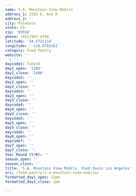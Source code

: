 ```yaml
---
name: S.A. Mountain View Mobile
address_1: 3255 E. Ave R
address_2: ''
city: Palmdale
state: CA
zip: '93550'
phone: (661)947-4700
latitude: '34.5732114'
longitude: '-118.0702161'
category: Food Pantry
website: ''
'': ''
daycode1: Tue2nd
day1_open: '1200'
day1_close: '1400'
daycode2: ''
day2_open: ''
day2_close: ''
daycode3: ''
day3_open: ''
day3_close: ''
daycode4: ''
day4_open: ''
day4_close: ''
daycode5: ''
day5_open: ''
day5_close: ''
daycode6: ''
day6_open: ''
daycode7: ''
day7_open: ''
day7_close: ''
Year_Round (Y/N): ''
season_open: ''
season_close: ''
title: 'S.A. Mountain View Mobile, Food Oasis Los Angeles'
uri: /food-pantry/s-a-mountain-view-mobile/
formatted_day1_open: 12pm
formatted_day1_close: 2pm

---
```

